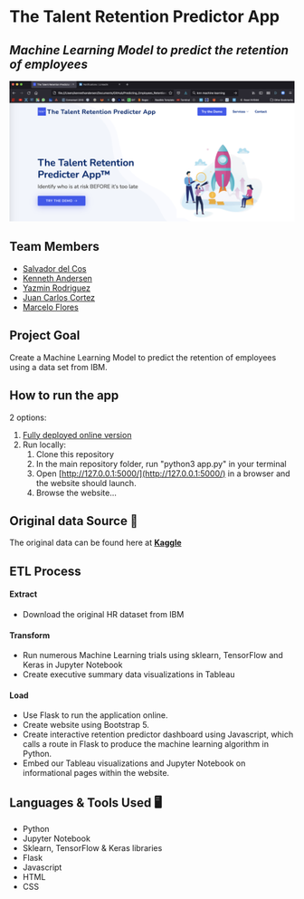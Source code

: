 # The Talent Retention Predictor App
## *Machine Learning Model to predict the retention of employees*

<p align="center">
<img src="https://github.com/Yazz-01/Predicting_Employees_Retention/blob/main/static/img/screenshot.png" width="900"/>
</p>

## Team Members
* [Salvador del Cos](https://github.com/Fispit)
* [Kenneth Andersen](https://github.com/kennethcandersen)
* [Yazmin Rodriguez](https://github.com/Yazz-01)
* [Juan Carlos Cortez](https://www.linkedin.com/in/juancarloscortezperez/)
* [Marcelo Flores](https://www.linkedin.com/in/marcelo-flores-b747b87a/)

## Project Goal
Create a Machine Learning Model to predict the retention of employees using a data set from IBM. 

## How to run the app
2 options:
1. [Fully deployed online version](https://predicting-attrition.herokuapp.com/)
2. Run locally:
     1. Clone this repository
     2. In the main repository folder, run "python3 app.py" in your terminal
     3. Open [http://127.0.0.1:5000/](http://127.0.0.1:5000/) in a browser and the website should launch. 
     4. Browse the website...

## Original data Source 📁 
The original data can be found here at [**Kaggle**](https://www.kaggle.com/pavansubhasht/ibm-hr-analytics-attrition-dataset)

## ETL Process 
#### Extract
- Download the original HR dataset from IBM
#### Transform
- Run numerous Machine Learning trials using sklearn, TensorFlow and Keras in Jupyter Notebook
- Create executive summary data visualizations in Tableau
#### Load
- Use Flask to run the application online. 
- Create website using Bootstrap 5.
- Create interactive retention predictor dashboard using Javascript, which calls a route in Flask to produce the machine learning algorithm in Python. 
- Embed our Tableau visualizations and Jupyter Notebook on informational pages within the website.  

## Languages & Tools Used 🖥️
- Python
- Jupyter Notebook
- Sklearn, TensorFlow & Keras libraries
- Flask
- Javascript
- HTML 
- CSS 





